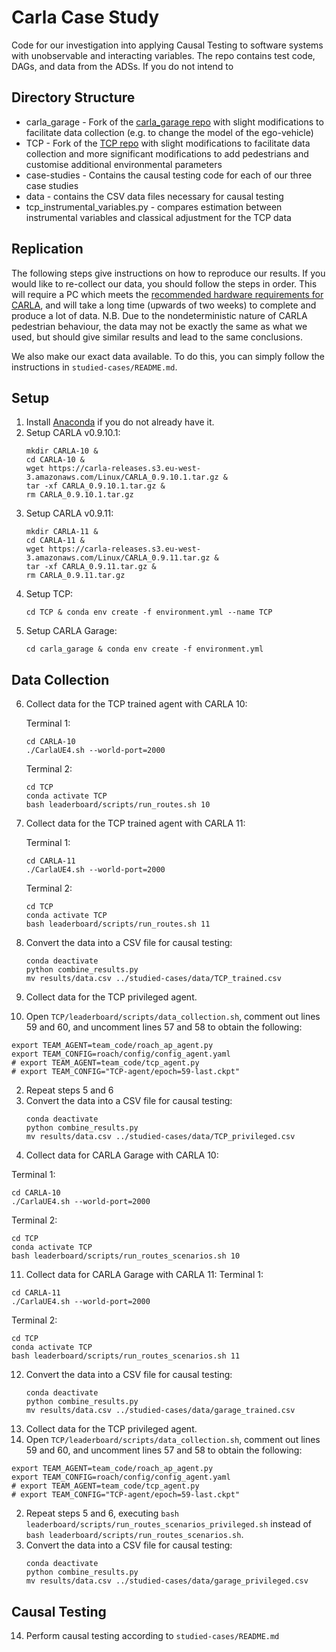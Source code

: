 # Carla Case Study
Code for our investigation into applying Causal Testing to software systems with unobservable and interacting variables. The repo contains test code, DAGs, and data from the ADSs.
If you do not intend to

## Directory Structure
 - carla_garage - Fork of the [carla_garage repo](https://github.com/autonomousvision/carla_garage) with slight modifications to facilitate data collection (e.g. to change the model of the ego-vehicle)
 - TCP - Fork of the [TCP repo](https://github.com/OpenPerceptionX/TCP) with slight modifications to facilitate data collection and more significant modifications to add pedestrians and customise additional environmental parameters
 - case-studies - Contains the causal testing code for each of our three case studies
 - data - contains the CSV data files necessary for causal testing
 - tcp_instrumental_variables.py - compares estimation between instrumental variables and classical adjustment for the TCP data

## Replication
The following steps give instructions on how to reproduce our results. If you would like to re-collect our data, you should follow the steps in order. This will require a PC which meets the [recommended hardware requirements for CARLA](https://github.com/carla-simulator/carla/tree/dev#documentation), and will take a long time (upwards of two weeks) to complete and produce a lot of data.
N.B. Due to the nondeterministic nature of CARLA pedestrian behaviour, the data may not be exactly the same as what we used, but should give similar results and lead to the same conclusions.

We also make our exact data available. To do this, you can simply follow the instructions in `studied-cases/README.md`.

## Setup
1. Install [Anaconda](https://www.anaconda.com/download/) if you do not already have it.
2. Setup CARLA v0.9.10.1:
   ```
   mkdir CARLA-10 &
   cd CARLA-10 &
   wget https://carla-releases.s3.eu-west-3.amazonaws.com/Linux/CARLA_0.9.10.1.tar.gz &
   tar -xf CARLA_0.9.10.1.tar.gz &
   rm CARLA_0.9.10.1.tar.gz
   ```
3. Setup CARLA v0.9.11:
   ```
   mkdir CARLA-11 &
   cd CARLA-11 &
   wget https://carla-releases.s3.eu-west-3.amazonaws.com/Linux/CARLA_0.9.11.tar.gz &
   tar -xf CARLA_0.9.11.tar.gz &
   rm CARLA_0.9.11.tar.gz
   ```
4. Setup TCP:
   ```
   cd TCP & conda env create -f environment.yml --name TCP
   ```
5. Setup CARLA Garage:
   ```
   cd carla_garage & conda env create -f environment.yml
   ```

## Data Collection
6. Collect data for the TCP trained agent with CARLA 10:

   Terminal 1:
   ```
   cd CARLA-10
   ./CarlaUE4.sh --world-port=2000
   ```
   Terminal 2:
   ```
   cd TCP
   conda activate TCP
   bash leaderboard/scripts/run_routes.sh 10
   ```
7. Collect data for the TCP trained agent with CARLA 11:

   Terminal 1:
   ```
   cd CARLA-11
   ./CarlaUE4.sh --world-port=2000
   ```
   Terminal 2:
   ```
   cd TCP
   conda activate TCP
   bash leaderboard/scripts/run_routes.sh 11
   ```
8. Convert the data into a CSV file for causal testing:
   ```
   conda deactivate
   python combine_results.py
   mv results/data.csv ../studied-cases/data/TCP_trained.csv
   ```
9. Collect data for the TCP privileged agent.
  1. Open `TCP/leaderboard/scripts/data_collection.sh`, comment out lines 59 and 60, and uncomment lines 57 and 58 to obtain the following:
  ```
  export TEAM_AGENT=team_code/roach_ap_agent.py
  export TEAM_CONFIG=roach/config/config_agent.yaml
  # export TEAM_AGENT=team_code/tcp_agent.py
  # export TEAM_CONFIG="TCP-agent/epoch=59-last.ckpt"
  ```
  2. Repeat steps 5 and 6
  3. Convert the data into a CSV file for causal testing:
     ```
     conda deactivate
     python combine_results.py
     mv results/data.csv ../studied-cases/data/TCP_privileged.csv
     ```
10. Collect data for CARLA Garage with CARLA 10:

   Terminal 1:
   ```
   cd CARLA-10
   ./CarlaUE4.sh --world-port=2000
   ```
   Terminal 2:
   ```
   cd TCP
   conda activate TCP
   bash leaderboard/scripts/run_routes_scenarios.sh 10
   ```
11. Collect data for CARLA Garage with CARLA 11:
   Terminal 1:
   ```
   cd CARLA-11
   ./CarlaUE4.sh --world-port=2000
   ```
   Terminal 2:
   ```
   cd TCP
   conda activate TCP
   bash leaderboard/scripts/run_routes_scenarios.sh 11
   ```
12. Convert the data into a CSV file for causal testing:
    ```
    conda deactivate
    python combine_results.py
    mv results/data.csv ../studied-cases/data/garage_trained.csv
    ```
13. Collect data for the TCP privileged agent.
   1. Open `TCP/leaderboard/scripts/data_collection.sh`, comment out lines 59 and 60, and uncomment lines 57 and 58 to obtain the following:
   ```
   export TEAM_AGENT=team_code/roach_ap_agent.py
   export TEAM_CONFIG=roach/config/config_agent.yaml
   # export TEAM_AGENT=team_code/tcp_agent.py
   # export TEAM_CONFIG="TCP-agent/epoch=59-last.ckpt"
   ```
   2. Repeat steps 5 and 6, executing `bash leaderboard/scripts/run_routes_scenarios_privileged.sh` instead of `bash leaderboard/scripts/run_routes_scenarios.sh`.
   3. Convert the data into a CSV file for causal testing:
      ```
      conda deactivate
      python combine_results.py
      mv results/data.csv ../studied-cases/data/garage_privileged.csv
      ```
## Causal Testing
14. Perform causal testing according to `studied-cases/README.md`
